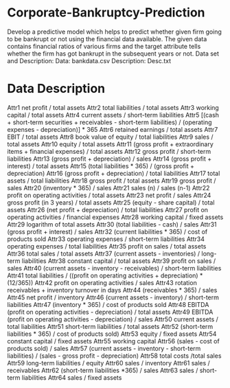 # Corporate-Bankruptcy-Prediction

Develop a predictive model which helps to predict whether given firm going to be bankrupt or not using the financial data available. The given data contains financial ratios of various firms and the target attribute tells whether the firm has got bankrupt in the subsequent years or not. 
Data set and Description: Data: bankdata.csv Description: Desc.txt

# Data Description
Attr1	net profit / total assets 
Attr2	total liabilities / total assets 
Attr3	working capital / total assets 
Attr4	current assets / short-term liabilities 
Attr5	[(cash + short-term securities + receivables - short-term liabilities) / (operating expenses - depreciation)] * 365 
Attr6	retained earnings / total assets 
Attr7	EBIT / total assets 
Attr8	book value of equity / total liabilities 
Attr9	sales / total assets 
Attr10	equity / total assets 
Attr11	(gross profit + extraordinary items + financial expenses) / total assets 
Attr12	gross profit / short-term liabilities 
Attr13	(gross profit + depreciation) / sales 
Attr14	(gross profit + interest) / total assets 
Attr15	(total liabilities * 365) / (gross profit + depreciation) 
Attr16	(gross profit + depreciation) / total liabilities 
Attr17	total assets / total liabilities 
Attr18	gross profit / total assets 
Attr19	gross profit / sales 
Attr20	(inventory * 365) / sales 
Attr21	sales (n) / sales (n-1) 
Attr22	profit on operating activities / total assets 
Attr23	net profit / sales 
Attr24	gross profit (in 3 years) / total assets 
Attr25	(equity - share capital) / total assets 
Attr26	(net profit + depreciation) / total liabilities 
Attr27	profit on operating activities / financial expenses 
Attr28	working capital / fixed assets 
Attr29	logarithm of total assets 
Attr30	(total liabilities - cash) / sales 
Attr31	(gross profit + interest) / sales 
Attr32	(current liabilities * 365) / cost of products sold 
Attr33	operating expenses / short-term liabilities 
Attr34	operating expenses / total liabilities 
Attr35	profit on sales / total assets 
Attr36	total sales / total assets 
Attr37	(current assets - inventories) / long-term liabilities 
Attr38	constant capital / total assets 
Attr39	profit on sales / sales 
Attr40	(current assets - inventory - receivables) / short-term liabilities 
Attr41	total liabilities / ((profit on operating activities + depreciation) * (12/365)) 
Attr42	profit on operating activities / sales 
Attr43	rotation receivables + inventory turnover in days 
Attr44	(receivables * 365) / sales 
Attr45	net profit / inventory 
Attr46	(current assets - inventory) / short-term liabilities 
Attr47	(inventory * 365) / cost of products sold 
Attr48	EBITDA (profit on operating activities - depreciation) / total assets 
Attr49	EBITDA (profit on operating activities - depreciation) / sales 
Attr50	current assets / total liabilities 
Attr51	short-term liabilities / total assets 
Attr52	(short-term liabilities * 365) / cost of products sold) 
Attr53	equity / fixed assets 
Attr54	constant capital / fixed assets 
Attr55	working capital 
Attr56	(sales - cost of products sold) / sales 
Attr57	(current assets - inventory - short-term liabilities) / (sales - gross profit - depreciation) 
Attr58	total costs /total sales 
Attr59	long-term liabilities / equity 
Attr60	sales / inventory 
Attr61	sales / receivables 
Attr62	(short-term liabilities *365) / sales 
Attr63	sales / short-term liabilities 
Attr64	sales / fixed assets
